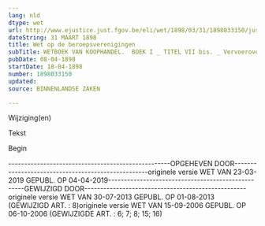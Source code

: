 ```yaml
---
lang: nld
dtype: wet
url: http://www.ejustice.just.fgov.be/eli/wet/1898/03/31/1898033150/justel
dateString: 31 MAART 1898
title: Wet op de beroepsverenigingen
subTitle: WETBOEK VAN KOOPHANDEL.  BOEK I _ TITEL VII bis. _ Vervoerovereenkomst.
pubDate: 08-04-1898
startDate: 18-04-1898
number: 1898033150
updated: 
source: BINNENLANDSE ZAKEN

---
```


 
 Wijziging(en) 
 
 
 Tekst 

 
 

 Begin 
 

---------------------------------------------------OPGEHEVEN DOOR---------------------------------------------------originele versie WET VAN 23-03-2019 GEPUBL. OP 04-04-2019---------------------------------------------------GEWIJZIGD DOOR---------------------------------------------------originele versie WET VAN 30-07-2013 GEPUBL. OP 01-08-2013
(GEWIJZIGD ART. : 8)originele versie WET VAN 15-09-2006 GEPUBL. OP 06-10-2006
(GEWIJZIGDE ART. : 6; 7; 8; 15; 16)

